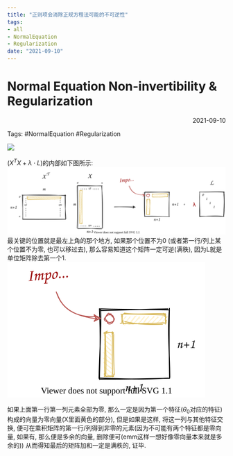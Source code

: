 ```yaml
---
title: "正则项会消除正规方程法可能的不可逆性"
tags:
- all
- NormalEquation
- Regularization
date: "2021-09-10"
---
```

# Normal Equation Non-invertibility & Regularization

<div align="right"> 2021-09-10</div>

Tags: #NormalEquation  #Regularization 


![](notes/2021/2021.9/Part.19_Regularized_Linear_Regression(ML_Andrew.Ng.).md#^72311a)

$(X^{T} X+\lambda \cdot L)$的内部如下图所示: 
![](notes/2021/2021.9/assets/NormalEquationRegualrization.svg)
最关键的位置就是最左上角的那个地方, 如果那个位置不为0 (或者第一行/列上某个位置不为零, 也可以移过去), 那么容易知道这个矩阵一定可逆(满秩), 因为L就是单位矩阵除去第一个1.
![](notes/2021/2021.9/assets/NormalEquationRegualrization2.svg)

如果上面第一行第一列元素全部为零, 那么一定是因为第一个特征($\theta_0$对应的特征)构成的向量为零向量(X里面黄色的部分), 但是如果是这样, 将这一列与其他特征交换, 便可在乘积矩阵的第一行/列得到非零的元素(因为不可能有两个特征都是零向量, 如果有, 那么便是多余的向量, 删除便可(emm这样一想好像零向量本来就是多余的))
从而得知最后的矩阵加和一定是满秩的, 证毕.